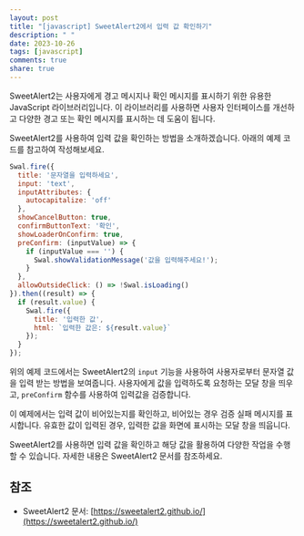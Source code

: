 ```yaml
---
layout: post
title: "[javascript] SweetAlert2에서 입력 값 확인하기"
description: " "
date: 2023-10-26
tags: [javascript]
comments: true
share: true
---
```


SweetAlert2는 사용자에게 경고 메시지나 확인 메시지를 표시하기 위한 유용한 JavaScript 라이브러리입니다. 이 라이브러리를 사용하면 사용자 인터페이스를 개선하고 다양한 경고 또는 확인 메시지를 표시하는 데 도움이 됩니다. 

SweetAlert2를 사용하여 입력 값을 확인하는 방법을 소개하겠습니다. 아래의 예제 코드를 참고하여 작성해보세요.

```javascript
Swal.fire({
  title: '문자열을 입력하세요',
  input: 'text',
  inputAttributes: {
    autocapitalize: 'off'
  },
  showCancelButton: true,
  confirmButtonText: '확인',
  showLoaderOnConfirm: true,
  preConfirm: (inputValue) => {
    if (inputValue === '') {
      Swal.showValidationMessage('값을 입력해주세요!');
    }
  },
  allowOutsideClick: () => !Swal.isLoading()
}).then((result) => {
  if (result.value) {
    Swal.fire({
      title: '입력한 값',
      html: `입력한 값은: ${result.value}`
    });
  }
});
```

위의 예제 코드에서는 SweetAlert2의 `input` 기능을 사용하여 사용자로부터 문자열 값을 입력 받는 방법을 보여줍니다. 사용자에게 값을 입력하도록 요청하는 모달 창을 띄우고, `preConfirm` 함수를 사용하여 입력값을 검증합니다. 

이 예제에서는 입력 값이 비어있는지를 확인하고, 비어있는 경우 검증 실패 메시지를 표시합니다. 유효한 값이 입력된 경우, 입력한 값을 화면에 표시하는 모달 창을 띄웁니다.

SweetAlert2를 사용하면 입력 값을 확인하고 해당 값을 활용하여 다양한 작업을 수행할 수 있습니다. 자세한 내용은 SweetAlert2 문서를 참조하세요.

## 참조
- SweetAlert2 문서: [https://sweetalert2.github.io/](https://sweetalert2.github.io/)
